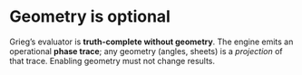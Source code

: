 # Geometry is optional

Grieg’s evaluator is **truth-complete without geometry**. The engine emits an operational **phase trace**; any geometry (angles, sheets) is a *projection* of that trace. Enabling geometry must not change results.